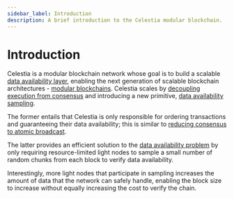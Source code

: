 ```yaml
---
sidebar_label: Introduction
description: A brief introduction to the Celestia modular blockchain.
---
```


# Introduction

Celestia is a modular blockchain network whose goal is to build a scalable
[data availability layer](https://blog.celestia.org/celestia-a-scalable-general-purpose-data-availability-layer-for-decentralized-apps-and-trust-minimized-sidechains),
 enabling the next generation of scalable blockchain architectures -
[modular blockchains](https://celestia.org/learn). Celestia scales by
[decoupling execution from consensus](https://arxiv.org/abs/1905.09274) and
introducing a new primitive,
[data availability sampling](https://arxiv.org/abs/1809.09044).

The former entails that Celestia is only responsible for ordering
transactions and guaranteeing their data availability; this is
similar to [reducing consensus to atomic broadcast](https://en.wikipedia.org/wiki/Atomic_broadcast#Equivalent_to_Consensus).

The latter provides an efficient solution to the
[data availability problem](https://coinmarketcap.com/alexandria/article/what-is-data-availability)
by only requiring resource-limited light nodes to sample a
small number of random chunks from each block to verify data availability.

Interestingly, more light nodes that participate in sampling
increases the amount of data that the network can safely handle,
enabling the block size to increase without equally increasing the
cost to verify the chain.

